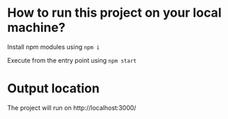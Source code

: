 # How to run this project on your local machine?

Install npm modules using `npm i`

Execute from the entry point using `npm start`

# Output location

The project will run on http://localhost:3000/